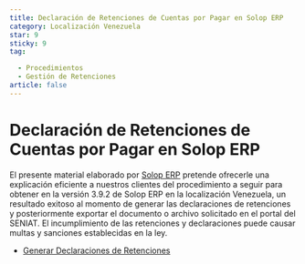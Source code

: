 ```yaml
---
title: Declaración de Retenciones de Cuentas por Pagar en Solop ERP
category: Localización Venezuela
star: 9
sticky: 9
tag:

  - Procedimientos
  - Gestión de Retenciones
article: false
---
```


**Declaración de Retenciones de Cuentas por Pagar en Solop ERP**
================================================================

El presente material elaborado por [Solop ERP](https://ayuda.solopapp.com/) pretende ofrecerle una explicación eficiente a nuestros clientes del procedimiento a seguir para obtener en la versión 3.9.2 de Solop ERP en la localización Venezuela, un resultado exitoso al momento de generar las declaraciones de retenciones y posteriormente exportar el documento o archivo solicitado en el portal del SENIAT. El incumplimiento de las retenciones y declaraciones puede causar multas y sanciones establecidas en la ley.

- [Generar Declaraciones de Retenciones](withholding-declaration-cxp)

